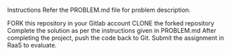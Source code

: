 Instructions
Refer the PROBLEM.md file for problem description.

FORK this repository in your Gitlab account
CLONE the forked repository
Complete the solution as per the instructions given in PROBLEM.md
After completing the project, push the code back to Git.
Submit the assignment in RaaS to evaluate.
